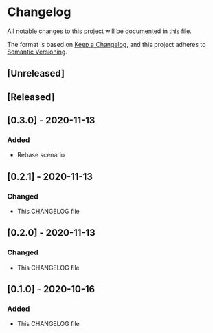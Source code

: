 # Changelog
All notable changes to this project will be documented in this file.

The format is based on [Keep a Changelog](https://keepachangelog.com/en/1.0.0/),
and this project adheres to [Semantic Versioning](https://semver.org/spec/v2.0.0.html).

## [Unreleased]

## [Released]

## [0.3.0] - 2020-11-13
### Added
- Rebase scenario

## [0.2.1] - 2020-11-13
### Changed
- This CHANGELOG file

## [0.2.0] - 2020-11-13
### Changed
- This CHANGELOG file

## [0.1.0] - 2020-10-16
### Added
- This CHANGELOG file
